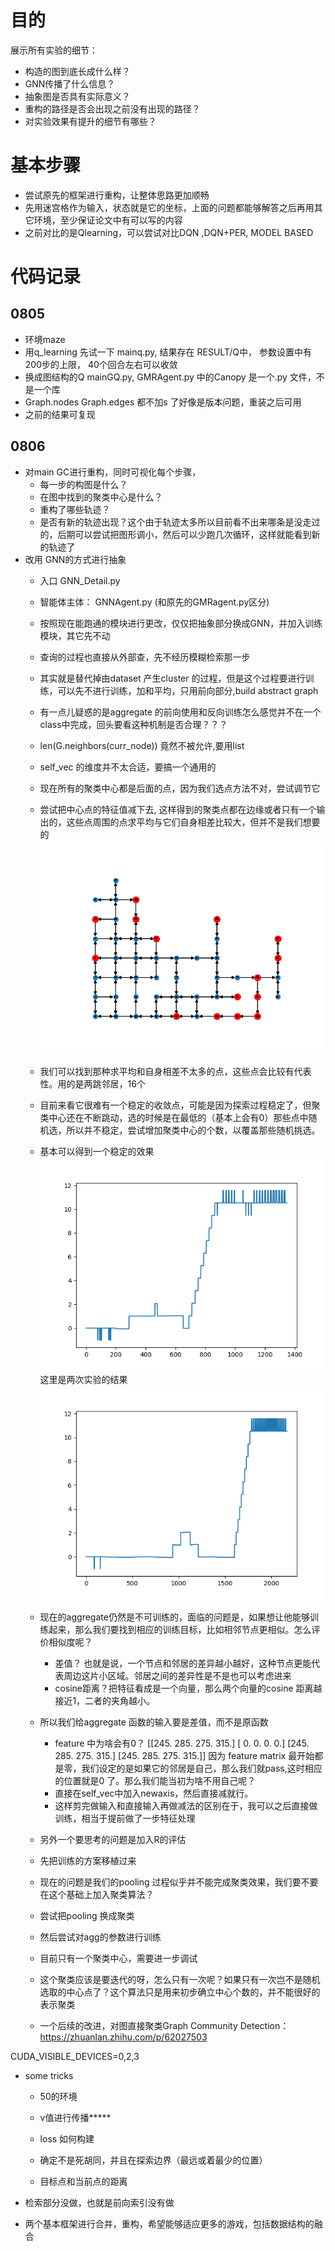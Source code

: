 # 目的
展示所有实验的细节：
+ 构造的图到底长成什么样？
+ GNN传播了什么信息？
+ 抽象图是否具有实际意义？
+ 重构的路径是否会出现之前没有出现的路径？
+ 对实验效果有提升的细节有哪些？
# 基本步骤
+ 尝试原先的框架进行重构，让整体思路更加顺畅
+ 先用迷宫格作为输入，状态就是它的坐标，上面的问题都能够解答之后再用其它环境，至少保证论文中有可以写的内容
+ 之前对比的是Qlearning，可以尝试对比DQN ,DQN+PER, MODEL BASED
# 代码记录

## 0805

+ 环境maze
+ 用q_learning 先试一下 mainq.py, 结果存在 RESULT/Q中， 参数设置中有200步的上限， 40个回合左右可以收敛
+ 换成图结构的Q mainGQ.py, GMRAgent.py 中的Canopy 是一个.py 文件，不是一个库
+ Graph.nodes Graph.edges 都不加s 了好像是版本问题，重装之后可用
+ 之前的结果可复现

## 0806

+ 对main GC进行重构，同时可视化每个步骤，
    + 每一步的构图是什么？
    + 在图中找到的聚类中心是什么？
    + 重构了哪些轨迹？
    + 是否有新的轨迹出现？这个由于轨迹太多所以目前看不出来哪条是没走过的，后期可以尝试把图形调小，然后可以少跑几次循环，这样就能看到新的轨迹了
+ 改用 GNN的方式进行抽象
    + 入口 GNN_Detail.py
    + 智能体主体： GNNAgent.py (和原先的GMRagent.py区分)
    + 按照现在能跑通的模块进行更改，仅仅把抽象部分换成GNN，并加入训练模块，其它先不动
    + 查询的过程也直接从外部查，先不经历模糊检索那一步
    + 其实就是替代掉由dataset 产生cluster 的过程，但是这个过程要进行训练，可以先不进行训练，加和平均，只用前向部分,build abstract graph
    + 有一点儿疑惑的是aggregate 的前向使用和反向训练怎么感觉并不在一个class中完成，回头要看这种机制是否合理？？？
    + len(G.neighbors(curr_node)) 竟然不被允许,要用list
    + self_vec 的维度并不太合适，要搞一个通用的
    + 现在所有的聚类中心都是后面的点，因为我们选点方法不对，尝试调节它
    + 尝试把中心点的特征值减下去, 这样得到的聚类点都在边缘或者只有一个输出的，这些点周围的点求平均与它们自身相差比较大，但并不是我们想要的
    ![subtract](./RESULT/GNN/00/0reconstruct.png)
    
    + 我们可以找到那种求平均和自身相差不太多的点，这些点会比较有代表性。用的是两跳邻居，16个
    + 目前来看它很难有一个稳定的收敛点，可能是因为探索过程稳定了，但聚类中心还在不断跳动，选的时候是在最低的（基本上会有0）那些点中随机选，所以并不稳定，尝试增加聚类中心的个数，以覆盖那些随机挑选。
    + 基本可以得到一个稳定的效果
    ![subtract](./RESULT/GNN/01/step_r003.png)
    这里是两次实验的结果
    ![subtract](./RESULT/GNN/02/step_r003.png)
    + 现在的aggregate仍然是不可训练的，面临的问题是，如果想让他能够训练起来，那么我们要找到相应的训练目标，比如相邻节点更相似。怎么评价相似度呢？
        + 差值？ 也就是说，一个节点和邻居的差异越小越好，这种节点更能代表周边这片小区域。邻居之间的差异性是不是也可以考虑进来
        + cosine距离？把特征看成是一个向量，那么两个向量的cosine 距离越接近1，二者的夹角越小。

    + 所以我们给aggregate 函数的输入要是差值，而不是原函数
        + feature 中为啥会有0？
        [[245. 285. 275. 315.]
         [  0.   0.   0.   0.]
        [245. 285. 275. 315.]
        [245. 285. 275. 315.]]
        因为 feature matrix 最开始都是零，我们设定的是如果它的邻居是自己，那么我们就pass,这时相应的位置就是0 了。那么我们能当初为啥不用自己呢？
        + 直接在self_vec中加入newaxis，然后直接减就行。
        + 这样剪完做输入和直接输入再做减法的区别在于，我可以之后直接做训练，相当于提前做了一步特征处理
    + 另外一个要思考的问题是加入R的评估
    + 先把训练的方案移植过来

    
    + 现在的问题是我们的pooling 过程似乎并不能完成聚类效果，我们要不要在这个基础上加入聚类算法？
    + 尝试把pooling 换成聚类
    + 然后尝试对agg的参数进行训练
    + 目前只有一个聚类中心，需要进一步调试
    + 这个聚类应该是要迭代的呀，怎么只有一次呢？如果只有一次岂不是随机选取的中心点了？这个算法只是用来初步确立中心个数的，并不能很好的表示聚类
    + 一个后续的改进，对图直接聚类Graph Community Detection：
    https://zhuanlan.zhihu.com/p/62027503
    

CUDA_VISIBLE_DEVICES=0,2,3 

+ some tricks
    + 50的环境
    + v值进行传播*****
    + loss 如何构建 

    + 确定不是死胡同，并且在探索边界（最远或着最少的位置）
    + 目标点和当前点的距离

+ 检索部分没做，也就是前向索引没有做

+ 两个基本框架进行合并，重构，希望能够适应更多的游戏，包括数据结构的融合



